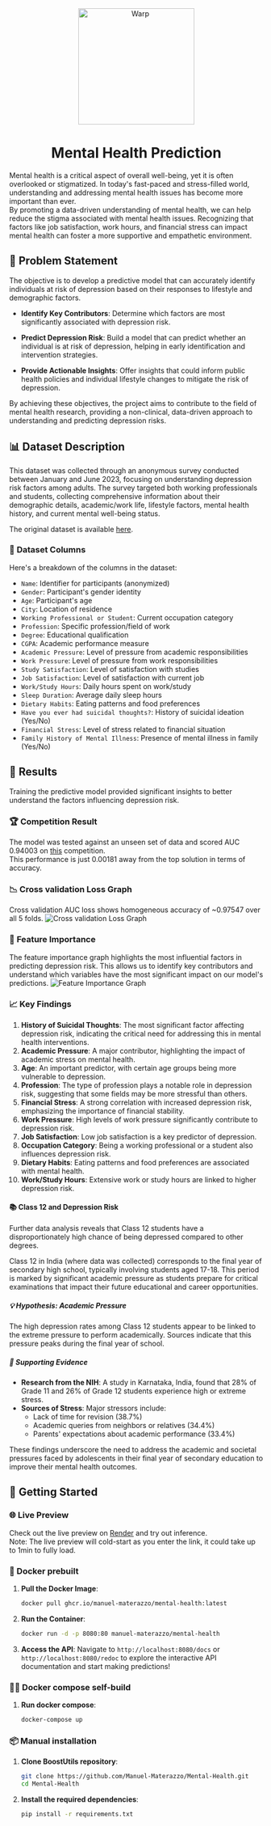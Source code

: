 <div align="center">
  <div>
    <img src="resources/logo.png" width="230" alt="Warp" />
  </div>
    <h1>Mental Health Prediction</h1>
</div>

Mental health is a critical aspect of overall well-being, yet it is often overlooked or stigmatized. In today's fast-paced and stress-filled world, understanding and addressing mental health issues has become more important than ever.<br>
By promoting a data-driven understanding of mental health, we can help reduce the stigma associated with mental health issues. Recognizing that factors like job satisfaction, work hours, and financial stress can impact mental health can foster a more supportive and empathetic environment.

## 🎯 **Problem Statement**
The objective is to develop a predictive model that can accurately identify individuals at risk of depression based on their responses to lifestyle and demographic factors.

- **Identify Key Contributors**: Determine which factors are most significantly associated with depression risk.

- **Predict Depression Risk**: Build a model that can predict whether an individual is at risk of depression, helping in early identification and intervention strategies.

- **Provide Actionable Insights**: Offer insights that could inform public health policies and individual lifestyle changes to mitigate the risk of depression.

By achieving these objectives, the project aims to contribute to the field of mental health research, providing a non-clinical, data-driven approach to understanding and predicting depression risks.

## 📊 **Dataset Description**
This dataset was collected through an anonymous survey conducted between January and June 2023, 
focusing on understanding depression risk factors among adults. The survey targeted both working professionals and students, 
collecting comprehensive information about their demographic details, academic/work life, lifestyle factors, mental health history, 
and current mental well-being status.

The original dataset is available [here](https://www.kaggle.com/datasets/sumansharmadataworld/depression-surveydataset-for-analysis/data).

### 📜 **Dataset Columns**
Here's a breakdown of the columns in the dataset:
- `Name`: Identifier for participants (anonymized)
- `Gender`: Participant's gender identity
- `Age`: Participant's age
- `City`: Location of residence
- `Working Professional or Student`: Current occupation category
- `Profession`: Specific profession/field of work
- `Degree`: Educational qualification
- `CGPA`: Academic performance measure
- `Academic Pressure`: Level of pressure from academic responsibilities
- `Work Pressure`: Level of pressure from work responsibilities
- `Study Satisfaction`: Level of satisfaction with studies
- `Job Satisfaction`: Level of satisfaction with current job
- `Work/Study Hours`: Daily hours spent on work/study
- `Sleep Duration`: Average daily sleep hours
- `Dietary Habits`: Eating patterns and food preferences
- `Have you ever had suicidal thoughts?`: History of suicidal ideation (Yes/No)
- `Financial Stress`: Level of stress related to financial situation
- `Family History of Mental Illness`: Presence of mental illness in family (Yes/No)

## 📝 **Results**
Training the predictive model provided significant insights to better understand the factors influencing depression risk.

### 🏆 **Competition Result**
The model was tested against an unseen set of data and scored AUC 0.94003 on [this](https://www.kaggle.com/competitions/playground-series-s4e11/overview) competition.<br> 
This performance is just 0.00181 away from the top solution in terms of accuracy.

### 📉 **Cross validation Loss Graph**
Cross validation AUC loss shows homogeneous accuracy of ~0.97547 over all 5 folds.
![Cross validation Loss Graph](resources/loss.png)

### 🌟 **Feature Importance**
The feature importance graph highlights the most influential factors in predicting depression risk. This allows us to identify key contributors and understand which variables have the most significant impact on our model's predictions.
![Feature Importance Graph](resources/importance.png)

### 📈 **Key Findings**
1. **History of Suicidal Thoughts**: The most significant factor affecting depression risk, indicating the critical need for addressing this in mental health interventions.
2. **Academic Pressure**: A major contributor, highlighting the impact of academic stress on mental health.
3. **Age**: An important predictor, with certain age groups being more vulnerable to depression.
4. **Profession**: The type of profession plays a notable role in depression risk, suggesting that some fields may be more stressful than others.
5. **Financial Stress**: A strong correlation with increased depression risk, emphasizing the importance of financial stability.
6. **Work Pressure**: High levels of work pressure significantly contribute to depression risk.
7. **Job Satisfaction**: Low job satisfaction is a key predictor of depression.
8. **Occupation Category**: Being a working professional or a student also influences depression risk.
9. **Dietary Habits**: Eating patterns and food preferences are associated with mental health.
10. **Work/Study Hours**: Extensive work or study hours are linked to higher depression risk.


#### 📚 **Class 12 and Depression Risk**

Further data analysis reveals that Class 12 students have a disproportionately high chance of being depressed compared to other degrees.

Class 12 in India (where data was collected) corresponds to the final year of secondary high school, typically involving students aged 17-18. This period is marked by significant academic pressure as students prepare for critical examinations that impact their future educational and career opportunities.

##### 💡 **Hypothesis: Academic Pressure**
The high depression rates among Class 12 students appear to be linked to the extreme pressure to perform academically. Sources indicate that this pressure peaks during the final year of school.

##### 🔬 **Supporting Evidence**
- **Research from the NIH**: A study in Karnataka, India, found that 28% of Grade 11 and 26% of Grade 12 students experience high or extreme stress.
- **Sources of Stress**: Major stressors include:
  - Lack of time for revision (38.7%)
  - Academic queries from neighbors or relatives (34.4%)
  - Parents' expectations about academic performance (33.4%)

These findings underscore the need to address the academic and societal pressures faced by adolescents in their final year of secondary education to improve their mental health outcomes.

## 🚀 Getting Started

### 🌐 Live Preview

Check out the live preview on [Render](https://mental-health-pk3l.onrender.com/docs) and try out inference.\
Note: The live preview will cold-start as you enter the link, it could take up to 1min to fully load.

### 🐳 Docker prebuilt

1. **Pull the Docker Image**:
   ```sh
   docker pull ghcr.io/manuel-materazzo/mental-health:latest
    ```
2. **Run the Container**:
   ```sh
   docker run -d -p 8080:80 manuel-materazzo/mental-health
    ```
3. **Access the API**: Navigate to `http://localhost:8080/docs` or `http://localhost:8080/redoc` to explore the
   interactive API documentation and start making predictions!

### 🐳🔧 Docker compose self-build

1. **Run docker compose**:
   ```sh
   docker-compose up
   ```

### 📦 Manual installation

1. **Clone BoostUtils repository**:
   ```sh
   git clone https://github.com/Manuel-Materazzo/Mental-Health.git
   cd Mental-Health
   ```
2. **Install the required dependencies**:
   ```sh
   pip install -r requirements.txt
   ```